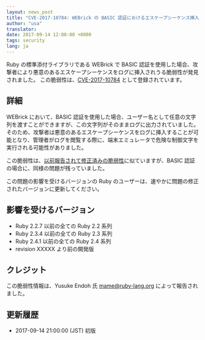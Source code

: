 ```yaml
---
layout: news_post
title: "CVE-2017-10784: WEBrick の BASIC 認証におけるエスケープシーケンス挿入の脆弱性について"
author: "usa"
translator:
date: 2017-09-14 12:00:00 +0000
tags: security
lang: ja
---
```


Ruby の標準添付ライブラリである WEBrick で BASIC 認証を使用した場合、攻撃者により悪意のあるエスケープシーケンスをログに挿入されうる脆弱性が発見されました。
この脆弱性は、[CVE-2017-10784](http://cve.mitre.org/cgi-bin/cvename.cgi?name=CVE-2017-10784) として登録されています。

## 詳細

WEBrick において、BASIC 認証を使用した場合、ユーザー名として任意の文字列を渡すことができますが、この文字列がそのままログに出力されていました。
そのため、攻撃者は悪意のあるエスケープシーケンスをログに挿入することが可能となり、管理者がログを閲覧する際に、端末エミュレータで危険な制御文字を実行される可能性がありました。

この脆弱性は、[以前報告されて修正済みの脆弱性](https://www.ruby-lang.org/ja/news/2010/01/10/webrick-escape-sequence-injection/)に似ていますが、BASIC 認証の場合に、同様の問題が残っていました。

この問題の影響を受けるバージョンの Ruby のユーザーは、速やかに問題の修正されたバージョンに更新してください。

## 影響を受けるバージョン

* Ruby 2.2.7 以前の全ての Ruby 2.2 系列
* Ruby 2.3.4 以前の全ての Ruby 2.3 系列
* Ruby 2.4.1 以前の全ての Ruby 2.4 系列
* revision XXXXX より前の開発版

## クレジット

この脆弱性情報は、Yusuke Endoh 氏 <mame@ruby-lang.org> によって報告されました。

## 更新履歴

* 2017-09-14 21:00:00 (JST) 初版
